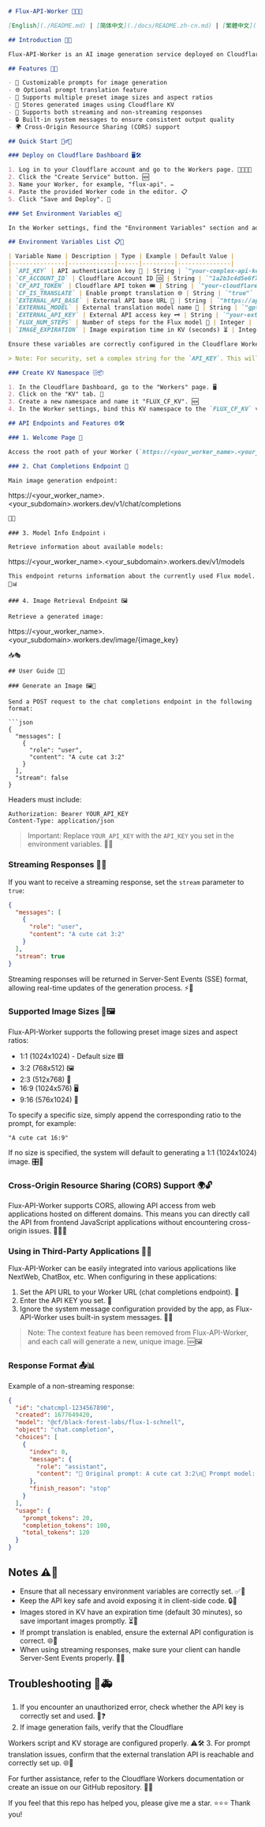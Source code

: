 ```markdown
# Flux-API-Worker 📘🎨🤖

[English](./README.md) | [简体中文](./docs/README.zh-cn.md) | [繁體中文](./docs/README.zh-hant.md) | [日本語](./docs/README.ja.md) | [Español](./docs/README.es.md) | [Français](./docs/README.fr.md) | [Русский](./docs/README.ru.md) | [Deutsch](./docs/README.de.md)

## Introduction 🌟💡

Flux-API-Worker is an AI image generation service deployed on Cloudflare Workers. It leverages Cloudflare's Flux model to generate images and provides an efficient API interface to handle requests. This service can be easily integrated into various applications to provide users with powerful AI image generation capabilities. ✨🖼️🚀

## Features 🚀🌈

- 🎨 Customizable prompts for image generation
- 🌐 Optional prompt translation feature
- 📐 Supports multiple preset image sizes and aspect ratios
- 💾 Stores generated images using Cloudflare KV
- 🔄 Supports both streaming and non-streaming responses
- 🔒 Built-in system messages to ensure consistent output quality
- 🌍 Cross-Origin Resource Sharing (CORS) support

## Quick Start 🏃‍♂️💨

### Deploy on Cloudflare Dashboard 🖥️🛠️

1. Log in to your Cloudflare account and go to the Workers page. 👨‍💻👩‍💻
2. Click the "Create Service" button. 🆕
3. Name your Worker, for example, "flux-api". ✏️
4. Paste the provided Worker code in the editor. 📋
5. Click "Save and Deploy". 🚀

### Set Environment Variables ⚙️🔧

In the Worker settings, find the "Environment Variables" section and add the following variables:

## Environment Variables List 📋🔑

| Variable Name | Description | Type | Example | Default Value |
|---------------|-------------|------|---------|---------------|
| `API_KEY` | API authentication key 🔐 | String | `"your-complex-api-key-here"` | - |
| `CF_ACCOUNT_ID` | Cloudflare Account ID 🆔 | String | `"1a2b3c4d5e6f7g8h9i0j"` | - |
| `CF_API_TOKEN` | Cloudflare API token 🎟️ | String | `"your-cloudflare-api-token"` | - |
| `CF_IS_TRANSLATE` | Enable prompt translation 🌐 | String | `"true"` or `"false"` | - |
| `EXTERNAL_API_BASE` | External API base URL 🔗 | String | `"https://api.external-service.com"` | - |
| `EXTERNAL_MODEL` | External translation model name 🤖 | String | `"gpt-3.5-turbo"` | - |
| `EXTERNAL_API_KEY` | External API access key 🗝️ | String | `"your-external-api-key"` | - |
| `FLUX_NUM_STEPS` | Number of steps for the Flux model 🚶 | Integer | `"4"` | 4 |
| `IMAGE_EXPIRATION` | Image expiration time in KV (seconds) ⏳ | Integer | `"1800"` | 1800 |

Ensure these variables are correctly configured in the Cloudflare Worker environment settings. For variables with default values, you can leave them unchanged if no modifications are needed. 🔧✅

> Note: For security, set a complex string for the `API_KEY`. This will be used to authenticate API calls. 🔒🛡️

### Create KV Namespace 🗄️📦

1. In the Cloudflare Dashboard, go to the "Workers" page. 🖥️
2. Click on the "KV" tab. 📑
3. Create a new namespace and name it "FLUX_CF_KV". 🆕
4. In the Worker settings, bind this KV namespace to the `FLUX_CF_KV` variable. 🔗

## API Endpoints and Features 🌐🛠️

### 1. Welcome Page 👋

Access the root path of your Worker (`https://<your_worker_name>.<your_subdomain>.workers.dev/`) to display a welcome page confirming that the API service is running. ✅🏠

### 2. Chat Completions Endpoint 💬

Main image generation endpoint:
```
https://<your_worker_name>.<your_subdomain>.workers.dev/v1/chat/completions
```
🎨✨

### 3. Model Info Endpoint ℹ️

Retrieve information about available models:
```
https://<your_worker_name>.<your_subdomain>.workers.dev/v1/models
```
This endpoint returns information about the currently used Flux model. 🤖📊

### 4. Image Retrieval Endpoint 🖼️

Retrieve a generated image:
```
https://<your_worker_name>.<your_subdomain>.workers.dev/image/{image_key}
```
📥🎭

## User Guide 📖🧭

### Generate an Image 🖼️🎨

Send a POST request to the chat completions endpoint in the following format:

```json
{
  "messages": [
    {
      "role": "user",
      "content": "A cute cat 3:2"
    }
  ],
  "stream": false
}
```

Headers must include:

```
Authorization: Bearer YOUR_API_KEY
Content-Type: application/json
```

> Important: Replace `YOUR_API_KEY` with the `API_KEY` you set in the environment variables. 🔑🔄

### Streaming Responses 🌊📡

If you want to receive a streaming response, set the `stream` parameter to `true`:

```json
{
  "messages": [
    {
      "role": "user",
      "content": "A cute cat 3:2"
    }
  ],
  "stream": true
}
```

Streaming responses will be returned in Server-Sent Events (SSE) format, allowing real-time updates of the generation process. ⚡🔄

### Supported Image Sizes 📏🖼️

Flux-API-Worker supports the following preset image sizes and aspect ratios:

- 1:1 (1024x1024) - Default size 🟦
- 3:2 (768x512) 🖼️
- 2:3 (512x768) 📱
- 16:9 (1024x576) 🖥️
- 9:16 (576x1024) 📱

To specify a specific size, simply append the corresponding ratio to the prompt, for example:

```
"A cute cat 16:9"
```

If no size is specified, the system will default to generating a 1:1 (1024x1024) image. 🎛️🔧

### Cross-Origin Resource Sharing (CORS) Support 🌍🔓

Flux-API-Worker supports CORS, allowing API access from web applications hosted on different domains. This means you can directly call the API from frontend JavaScript applications without encountering cross-origin issues. 🔗🚫🚧

### Using in Third-Party Applications 🔗🔌

Flux-API-Worker can be easily integrated into various applications like NextWeb, ChatBox, etc. When configuring in these applications:

1. Set the API URL to your Worker URL (chat completions endpoint). 🔗
2. Enter the API KEY you set. 🔑
3. Ignore the system message configuration provided by the app, as Flux-API-Worker uses built-in system messages. 💬🚫

> Note: The context feature has been removed from Flux-API-Worker, and each call will generate a new, unique image. 🆕🖼️

### Response Format 📤📊

Example of a non-streaming response:

```json
{
  "id": "chatcmpl-1234567890",
  "created": 1677649420,
  "model": "@cf/black-forest-labs/flux-1-schnell",
  "object": "chat.completion",
  "choices": [
    {
      "index": 0,
      "message": {
        "role": "assistant",
        "content": "🎨 Original prompt: A cute cat 3:2\n💬 Prompt model: Original Prompt\n🌐 Translated prompt: A cute cat\n📐 Image size: 768x512\n🌟 Image generated successfully!\nHere is the result:\n\n![Generated Image](https://your-worker-url.workers.dev/image/12345)"
      },
      "finish_reason": "stop"
    }
  ],
  "usage": {
    "prompt_tokens": 20,
    "completion_tokens": 100,
    "total_tokens": 120
  }
}
```

## Notes ⚠️🚨

- Ensure that all necessary environment variables are correctly set. ✅🔧
- Keep the API key safe and avoid exposing it in client-side code. 🔒🙈
- Images stored in KV have an expiration time (default 30 minutes), so save important images promptly. ⏳💾
- If prompt translation is enabled, ensure the external API configuration is correct. 🌐🔧
- When using streaming responses, make sure your client can handle Server-Sent Events properly. 🌊📡

## Troubleshooting 🔧🚑

1. If you encounter an unauthorized error, check whether the API key is correctly set and used. 🔑❓
2. If image generation fails, verify that the Cloudflare

 Workers script and KV storage are configured properly. ⚠️🛠️
3. For prompt translation issues, confirm that the external translation API is reachable and correctly set up. 🌐🔄

For further assistance, refer to the Cloudflare Workers documentation or create an issue on our GitHub repository. 🚀💡

If you feel that this repo has helped you, please give me a star. ⭐⭐⭐ Thank you!
